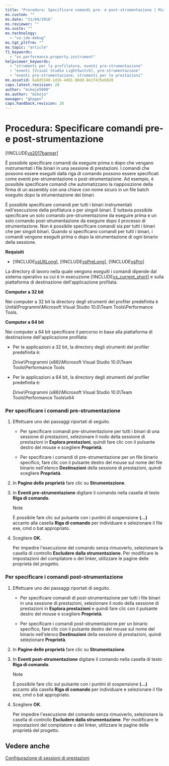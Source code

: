 ```yaml
---
title: "Procedura: Specificare comandi pre- e post-strumentazione | Microsoft Docs"
ms.custom: ""
ms.date: "11/04/2016"
ms.reviewer: ""
ms.suite: ""
ms.technology: 
  - "vs-ide-debug"
ms.tgt_pltfrm: ""
ms.topic: "article"
f1_keywords: 
  - "vs.performance.property.instrument"
helpviewer_keywords: 
  - "strumenti per la profilatura, eventi pre-strumentazione"
  - "eventi [Visual Studio LightSwitch], pre-strumentazione"
  - "eventi pre-strumentazione, strumenti per le prestazioni"
ms.assetid: 6a8d5340-1d1b-4d81-88dd-8e1f435eb828
caps.latest.revision: 28
author: "mikejo5000"
ms.author: "mikejo"
manager: "ghogen"
caps.handback.revision: 28
---
```

# Procedura: Specificare comandi pre- e post-strumentazione
[!INCLUDE[vs2017banner](../code-quality/includes/vs2017banner.md)]

È possibile specificare comandi da eseguire prima o dopo che vengano instrumentati i file binari in una sessione di prestazioni.  I comandi che possono essere eseguiti dalla riga di comando possono essere specificati come eventi pre\-strumentazione o post\-strumentazione.  Ad esempio, è possibile specificare comandi che automatizzano la riapposizione della firma di un assembly con una chiave con nome sicuro in un file batch eseguito dopo la strumentazione dei binari.  
  
 È possibile specificare comandi per tutti i binari instrumentati nell'esecuzione della profilatura o per singoli binari.  È tuttavia possibile specificare un solo comando pre\-strumentazione da eseguire prima e un solo comando post\-strumentazione da eseguire dopo il processo di strumentazione.  Non è possibile specificare comandi sia per tutti i binari che per singoli binari.  Quando si specificano comandi per tutti i binari, i comandi vengono eseguiti prima o dopo la strumentazione di ogni binario della sessione.  
  
 **Requisiti**  
  
-   [!INCLUDE[vsUltLong](../code-quality/includes/vsultlong_md.md)], [!INCLUDE[vsPreLong](../code-quality/includes/vsprelong_md.md)], [!INCLUDE[vsPro](../code-quality/includes/vspro_md.md)]  
  
 La directory di lavoro nella quale vengono eseguiti i comandi dipende dal sistema operativo su cui è in esecuzione [!INCLUDE[vs_current_short](../code-quality/includes/vs_current_short_md.md)] e sulla piattaforma di destinazione dell'applicazione profilata.  
  
 **Computer a 32 bit**  
  
 Nei computer a 32 bit la directory degli strumenti del profiler predefinita è Unità\\Programmi\\Microsoft Visual Studio 10.0\\Team Tools\\Performance Tools.  
  
 **Computer a 64 bit**  
  
 Nei computer a 64 bit specificare il percorso in base alla piattaforma di destinazione dell'applicazione profilata:  
  
-   Per le applicazioni a 32 bit, la directory degli strumenti del profiler predefinita è:  
  
     *Drive*\\Programmi \(x86\)\\Microsoft Visual Studio 10.0\\Team Tools\\Performance Tools  
  
-   Per le applicazioni a 64 bit, la directory degli strumenti del profiler predefinita è:  
  
     *Drive*\\Programmi \(x86\)\\Microsoft Visual Studio 10.0\\Team Tools\\Performance Tools\\x64  
  
### Per specificare i comandi pre\-strumentazione  
  
1.  Effettuare uno dei passaggi riportati di seguito.  
  
    -   Per specificare comandi pre\-strumentazione per tutti i binari di una sessione di prestazioni, selezionare il nodo della sessione di prestazioni in **Esplora prestazioni**, quindi fare clic con il pulsante destro del mouse e scegliere **Proprietà**.  
  
    -   Per specificare i comandi di pre\-strumentazione per un file binario specifico, fare clic con il pulsante destro del mouse sul nome del file binario nell'elenco **Destinazioni** della sessione di prestazioni, quindi scegliere **Proprietà**.  
  
2.  In **Pagine delle proprietà** fare clic su **Strumentazione**.  
  
3.  In **Eventi pre\-strumentazione** digitare il comando nella casella di testo **Riga di comando**.  
  
    > [!NOTE]
    >  È possibile fare clic sul pulsante con i puntini di sospensione **\(…\)** accanto alla casella **Riga di comando** per individuare e selezionare il file exe, cmd o bat appropriato.  
  
4.  Scegliere **OK**.  
  
     Per impedire l'esecuzione del comando senza rimuoverlo, selezionare la casella di controllo **Escludere dalla strumentazione**.  Per modificare le impostazioni del compilatore o del linker, utilizzare le pagine delle proprietà del progetto.  
  
### Per specificare i comandi post\-strumentazione  
  
1.  Effettuare uno dei passaggi riportati di seguito.  
  
    -   Per specificare comandi di post\-strumentazione per tutti i file binari in una sessione di prestazioni, selezionare il nodo della sessione di prestazioni in **Esplora prestazioni** e quindi fare clic con il pulsante destro del mouse e scegliere **Proprietà**.  
  
    -   Per specificare i comandi post\-strumentazione per un binario specifico, fare clic con il pulsante destro del mouse sul nome del binario nell'elenco **Destinazioni** della sessione di prestazioni, quindi selezionare **Proprietà**.  
  
2.  In **Pagine delle proprietà** fare clic su **Strumentazione**.  
  
3.  In **Eventi post\-strumentazione** digitare il comando nella casella di testo **Riga di comando**.  
  
    > [!NOTE]
    >  È possibile fare clic sul pulsante con i puntini di sospensione **\(…\)** accanto alla casella **Riga di comando** per individuare e selezionare il file exe, cmd o bat appropriato.  
  
4.  Scegliere **OK**.  
  
     Per impedire l'esecuzione del comando senza rimuoverlo, selezionare la casella di controllo **Escludere dalla strumentazione**.  Per modificare le impostazioni del compilatore o del linker, utilizzare le pagine delle proprietà del progetto.  
  
## Vedere anche  
 [Configurazione di sessioni di prestazioni](../profiling/configuring-performance-sessions.md)
